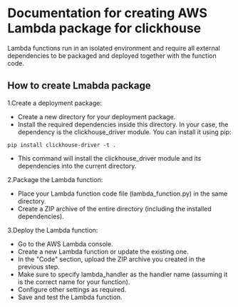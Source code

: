# Documentation for creating AWS Lambda package for clickhouse

Lambda functions run in an isolated environment and require all external dependencies to be packaged and deployed together with the function code.

## How to create Lmabda package 
1.Create a deployment package:
- Create a new directory for your deployment package.
- Install the required dependencies inside this directory. In your case, the dependency is the clickhouse_driver module. You can install it using pip:
```Shell
pip install clickhouse-driver -t .  
```
- This command will install the clickhouse_driver module and its dependencies into the current directory.

2.Package the Lambda function:
- Place your Lambda function code file (lambda_function.py) in the same directory.
- Create a ZIP archive of the entire directory (including the installed dependencies).

3.Deploy the Lambda function:
- Go to the AWS Lambda console.
- Create a new Lambda function or update the existing one.
- In the "Code" section, upload the ZIP archive you created in the previous step.
- Make sure to specify lambda_handler as the handler name (assuming it is the correct name for your function).
- Configure other settings as required.
- Save and test the Lambda function.